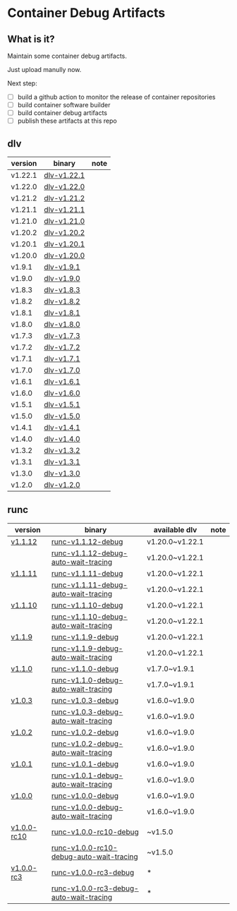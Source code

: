 # Container Debug Artifacts

## What is it?

Maintain some container debug artifacts. 

Just upload manully now.

Next step:

- [ ] build a github action to monitor the release of container repositories
- [ ] build container software builder
- [ ] build container debug artifacts
- [ ] publish these artifacts at this repo

## dlv

| version | binary | note |
| --- | --- | --- |
| v1.22.1 | [dlv-v1.22.1](https://github.com/ssst0n3/container-debug-artifacts/releases/download/dlv/dlv-v1.22.1) |
| v1.22.0 | [dlv-v1.22.0](https://github.com/ssst0n3/container-debug-artifacts/releases/download/dlv/dlv-v1.22.0) |
| v1.21.2 | [dlv-v1.21.2](https://github.com/ssst0n3/container-debug-artifacts/releases/download/dlv/dlv-v1.21.2) |
| v1.21.1 | [dlv-v1.21.1](https://github.com/ssst0n3/container-debug-artifacts/releases/download/dlv/dlv-v1.21.1) |
| v1.21.0 | [dlv-v1.21.0](https://github.com/ssst0n3/container-debug-artifacts/releases/download/dlv/dlv-v1.21.0) |
| v1.20.2 | [dlv-v1.20.2](https://github.com/ssst0n3/container-debug-artifacts/releases/download/dlv/dlv-v1.20.2) |
| v1.20.1 | [dlv-v1.20.1](https://github.com/ssst0n3/container-debug-artifacts/releases/download/dlv/dlv-v1.20.1) |
| v1.20.0 | [dlv-v1.20.0](https://github.com/ssst0n3/container-debug-artifacts/releases/download/dlv/dlv-v1.20.0) |
| v1.9.1 | [dlv-v1.9.1](https://github.com/ssst0n3/container-debug-artifacts/releases/download/dlv/dlv-v1.9.1) |
| v1.9.0 | [dlv-v1.9.0](https://github.com/ssst0n3/container-debug-artifacts/releases/download/dlv/dlv-v1.9.0) |
| v1.8.3 | [dlv-v1.8.3](https://github.com/ssst0n3/container-debug-artifacts/releases/download/dlv/dlv-v1.8.3) |
| v1.8.2 | [dlv-v1.8.2](https://github.com/ssst0n3/container-debug-artifacts/releases/download/dlv/dlv-v1.8.2) |
| v1.8.1 | [dlv-v1.8.1](https://github.com/ssst0n3/container-debug-artifacts/releases/download/dlv/dlv-v1.8.1) |
| v1.8.0 | [dlv-v1.8.0](https://github.com/ssst0n3/container-debug-artifacts/releases/download/dlv/dlv-v1.8.0) |
| v1.7.3 | [dlv-v1.7.3](https://github.com/ssst0n3/container-debug-artifacts/releases/download/dlv/dlv-v1.7.3) |
| v1.7.2 | [dlv-v1.7.2](https://github.com/ssst0n3/container-debug-artifacts/releases/download/dlv/dlv-v1.7.2) |
| v1.7.1 | [dlv-v1.7.1](https://github.com/ssst0n3/container-debug-artifacts/releases/download/dlv/dlv-v1.7.1) |
| v1.7.0 | [dlv-v1.7.0](https://github.com/ssst0n3/container-debug-artifacts/releases/download/dlv/dlv-v1.7.0) |
| v1.6.1 | [dlv-v1.6.1](https://github.com/ssst0n3/container-debug-artifacts/releases/download/dlv/dlv-v1.6.1) |
| v1.6.0 | [dlv-v1.6.0](https://github.com/ssst0n3/container-debug-artifacts/releases/download/dlv/dlv-v1.6.0) |
| v1.5.1 | [dlv-v1.5.1](https://github.com/ssst0n3/container-debug-artifacts/releases/download/dlv/dlv-v1.5.1) |
| v1.5.0 | [dlv-v1.5.0](https://github.com/ssst0n3/container-debug-artifacts/releases/download/dlv/dlv-v1.5.0) |
| v1.4.1 | [dlv-v1.4.1](https://github.com/ssst0n3/container-debug-artifacts/releases/download/dlv/dlv-v1.4.1) |
| v1.4.0 | [dlv-v1.4.0](https://github.com/ssst0n3/container-debug-artifacts/releases/download/dlv/dlv-v1.4.0) |
| v1.3.2 | [dlv-v1.3.2](https://github.com/ssst0n3/container-debug-artifacts/releases/download/dlv/dlv-v1.3.2) |
| v1.3.1 | [dlv-v1.3.1](https://github.com/ssst0n3/container-debug-artifacts/releases/download/dlv/dlv-v1.3.1) |
| v1.3.0 | [dlv-v1.3.0](https://github.com/ssst0n3/container-debug-artifacts/releases/download/dlv/dlv-v1.3.0) |
| v1.2.0 | [dlv-v1.2.0](https://github.com/ssst0n3/container-debug-artifacts/releases/download/dlv/dlv-v1.2.0) |

## runc

| version | binary | available dlv | note |
| --- | --- | --- | --- |
| [v1.1.12](https://github.com/ssst0n3/container-debug-artifacts/tree/main/runc/v1.1.12) | [runc-v1.1.12-debug](https://github.com/ssst0n3/container-debug-artifacts/releases/download/runc/runc-v1.1.12-debug) | v1.20.0~v1.22.1 | 
|         | [runc-v1.1.12-debug-auto-wait-tracing](https://github.com/ssst0n3/container-debug-artifacts/releases/download/runc/runc-v1.1.12-debug-auto-wait-tracing) | v1.20.0~v1.22.1 | 
| [v1.1.11](https://github.com/ssst0n3/container-debug-artifacts/tree/main/runc/v1.1.11) | [runc-v1.1.11-debug](https://github.com/ssst0n3/container-debug-artifacts/releases/download/runc/runc-v1.1.11-debug) | v1.20.0~v1.22.1 | 
|         | [runc-v1.1.11-debug-auto-wait-tracing](https://github.com/ssst0n3/container-debug-artifacts/releases/download/runc/runc-v1.1.11-debug-auto-wait-tracing) | v1.20.0~v1.22.1 |
| [v1.1.10](https://github.com/ssst0n3/container-debug-artifacts/tree/main/runc/v1.1.10) | [runc-v1.1.10-debug](https://github.com/ssst0n3/container-debug-artifacts/releases/download/runc/runc-v1.1.10-debug) | v1.20.0~v1.22.1 | 
|         | [runc-v1.1.10-debug-auto-wait-tracing](https://github.com/ssst0n3/container-debug-artifacts/releases/download/runc/runc-v1.1.10-debug-auto-wait-tracing) | v1.20.0~v1.22.1 |
| [v1.1.9](https://github.com/ssst0n3/container-debug-artifacts/tree/main/runc/v1.1.9) | [runc-v1.1.9-debug](https://github.com/ssst0n3/container-debug-artifacts/releases/download/runc/runc-v1.1.9-debug) | v1.20.0~v1.22.1 | 
|         | [runc-v1.1.9-debug-auto-wait-tracing](https://github.com/ssst0n3/container-debug-artifacts/releases/download/runc/runc-v1.1.9-debug-auto-wait-tracing) | v1.20.0~v1.22.1 |
| [v1.1.0](https://github.com/ssst0n3/container-debug-artifacts/tree/main/runc/v1.1.0) | [runc-v1.1.0-debug](https://github.com/ssst0n3/container-debug-artifacts/releases/download/runc/runc-v1.1.0-debug) | v1.7.0~v1.9.1 |
|        | [runc-v1.1.0-debug-auto-wait-tracing](https://github.com/ssst0n3/container-debug-artifacts/releases/download/runc/runc-v1.1.0-debug-auto-wait-tracing) | v1.7.0~v1.9.1 |
| [v1.0.3](https://github.com/ssst0n3/container-debug-artifacts/tree/main/runc/v1.0.3) | [runc-v1.0.3-debug](https://github.com/ssst0n3/container-debug-artifacts/releases/download/runc/runc-v1.0.3-debug) | v1.6.0~v1.9.0 |
|        | [runc-v1.0.3-debug-auto-wait-tracing](https://github.com/ssst0n3/container-debug-artifacts/releases/download/runc/runc-v1.0.3-debug-auto-wait-tracing) | v1.6.0~v1.9.0 |
| [v1.0.2](https://github.com/ssst0n3/container-debug-artifacts/tree/main/runc/v1.0.2) | [runc-v1.0.2-debug](https://github.com/ssst0n3/container-debug-artifacts/releases/download/runc/runc-v1.0.2-debug) | v1.6.0~v1.9.0 |
|        | [runc-v1.0.2-debug-auto-wait-tracing](https://github.com/ssst0n3/container-debug-artifacts/releases/download/runc/runc-v1.0.2-debug-auto-wait-tracing) | v1.6.0~v1.9.0 |
| [v1.0.1](https://github.com/ssst0n3/container-debug-artifacts/tree/main/runc/v1.0.1) | [runc-v1.0.1-debug](https://github.com/ssst0n3/container-debug-artifacts/releases/download/runc/runc-v1.0.1-debug) | v1.6.0~v1.9.0 |
|        | [runc-v1.0.1-debug-auto-wait-tracing](https://github.com/ssst0n3/container-debug-artifacts/releases/download/runc/runc-v1.0.1-debug-auto-wait-tracing) | v1.6.0~v1.9.0 |
| [v1.0.0](https://github.com/ssst0n3/container-debug-artifacts/tree/main/runc/v1.0.0) | [runc-v1.0.0-debug](https://github.com/ssst0n3/container-debug-artifacts/releases/download/runc/runc-v1.0.0-debug) | v1.6.0~v1.9.0 |
|        | [runc-v1.0.0-debug-auto-wait-tracing](https://github.com/ssst0n3/container-debug-artifacts/releases/download/runc/runc-v1.0.0-debug-auto-wait-tracing) | v1.6.0~v1.9.0 |
| [v1.0.0-rc10](https://github.com/ssst0n3/container-debug-artifacts/tree/main/runc/v1.0.0-rc10) | [runc-v1.0.0-rc10-debug](https://github.com/ssst0n3/container-debug-artifacts/releases/download/runc/runc-v1.0.0-rc10-debug) | ~v1.5.0 |
|             | [runc-v1.0.0-rc10-debug-auto-wait-tracing](https://github.com/ssst0n3/container-debug-artifacts/releases/download/runc/runc-v1.0.0-rc10-debug-auto-wait-tracing) | ~v1.5.0 |
| [v1.0.0-rc3](https://github.com/ssst0n3/container-debug-artifacts/tree/main/runc/v1.0.0-rc3) | [runc-v1.0.0-rc3-debug](https://github.com/ssst0n3/container-debug-artifacts/releases/download/runc/runc-v1.0.0-rc3-debug) | * |
|            | [runc-v1.0.0-rc3-debug-auto-wait-tracing](https://github.com/ssst0n3/container-debug-artifacts/releases/download/runc/runc-v1.0.0-rc3-debug-auto-wait-tracing) | * |
